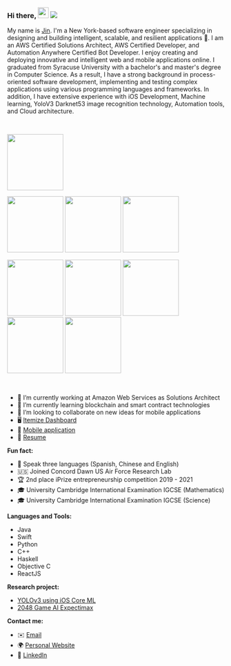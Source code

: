 ### Hi there, <img src="https://media.giphy.com/media/hvRJCLFzcasrR4ia7z/giphy.gif" width="25px"> ![](https://visitor-badge.glitch.me/badge?page_id=ztanruan.ztanruan)

My name is [Jin](https://ztanruan.com). I'm a New York-based software engineer specializing in designing and building intelligent, scalable, and resilient applications 🚀. I am an AWS Certified Solutions Architect, AWS Certified Developer, and Automation Anywhere Certified Bot Developer. I enjoy creating and deploying innovative and intelligent web and mobile applications online. I graduated from Syracuse University with a bachelor's and master's degree in Computer Science. As a result, I have a strong background in process-oriented software development, implementing and testing complex applications using various programming languages and frameworks. In addition, I have extensive experience with iOS Development, Machine learning, YoloV3 Darknet53 image recognition technology, Automation tools, and Cloud architecture.

<br />

<p float="left">
   <img src="https://github-ztanruan.s3.amazonaws.com/20.png" width="130" />
</p>
<p float="left">
   <img src="https://github-ztanruan.s3.amazonaws.com/7.png" width="130"/>
    <img src="https://github-ztanruan.s3.amazonaws.com/3.png" width="130" />
  <img src="https://github-ztanruan.s3.amazonaws.com/8.png" width="130" />
</p>
<p float="left">
  <img src="https://github-ztanruan.s3.amazonaws.com/11.png" width="130" />
  <img src="https://github-ztanruan.s3.amazonaws.com/19.png" width="130" />
  <img src="https://github-ztanruan.s3.amazonaws.com/16.png" width="130" />
  <img src="https://github-ztanruan.s3.amazonaws.com/17.png" width="130" /> 
  <img src="https://github-ztanruan.s3.amazonaws.com/18.png" width="130" />

</p>

<br />

- 🔭 I’m currently working at Amazon Web Services as Solutions Architect
- 🌱 I’m currently learning blockchain and smart contract technologies
- 👯 I’m looking to collaborate on new ideas for mobile applications
- 🖥️ [Itemize Dashboard](https://itemizeusa.com)
- 📱 [Mobile application](https://apps.apple.com/us/app/splash-desk/id1528420953)
- 📝 [Resume](https://ztanruan.com/resume.pdf)

**Fun fact:** 

- 📇 Speak three languages (Spanish, Chinese and English)
- 🇺🇸 Joined Concord Dawn US Air Force Research Lab
- 🏆 2nd place iPrize entrepreneurship competition 2019 - 2021
- 🎓 University Cambridge International Examination IGCSE (Mathematics) 
- 🎓 University Cambridge International Examination IGCSE (Science)

**Languages and Tools:** 

- Java 
- Swift
- Python
- C++
- Haskell
- Objective C
- ReactJS

**Research project:**

- [YOLOv3 using iOS Core ML](https://ztanruan.com/YOLOv3_Darknet53_iOS.pdf)
- [2048 Game AI Expectimax](https://ztanruan.com/2048_AI_Game_Expectimax.pdf)

**Contact me:**

- ✉️ [Email](mailto:jtanruan@gmail.com)
- 🌍 [Personal Website](https://ztanruan.com)
- 🔗 [Linkedln](https://www.linkedin.com/notifications/)
